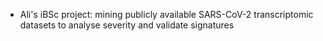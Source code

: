 - Ali's iBSc project: mining publicly available SARS-CoV-2 transcriptomic datasets to analyse severity and validate signatures



